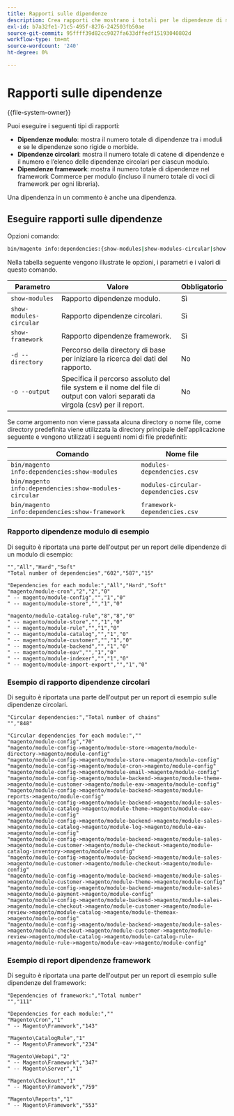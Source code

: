 ```yaml
---
title: Rapporti sulle dipendenze
description: Crea rapporti che mostrano i totali per le dipendenze di moduli, circolari e framework.
exl-id: b7a32fe1-71c5-495f-8276-242503fb50ae
source-git-commit: 95ffff39d82cc9027fa633dffedf15193040802d
workflow-type: tm+mt
source-wordcount: '240'
ht-degree: 0%

---
```


# Rapporti sulle dipendenze

{{file-system-owner}}

Puoi eseguire i seguenti tipi di rapporti:

- **Dipendenze modulo**: mostra il numero totale di dipendenze tra i moduli e se le dipendenze sono rigide o morbide.
- **Dipendenze circolari**: mostra il numero totale di catene di dipendenze e il numero e l’elenco delle dipendenze circolari per ciascun modulo.
- **Dipendenze framework**: mostra il numero totale di dipendenze nel framework Commerce per modulo (incluso il numero totale di voci di framework per ogni libreria).

Una dipendenza in un commento è anche una dipendenza.

## Eseguire rapporti sulle dipendenze

Opzioni comando:

```bash
bin/magento info:dependencies:{show-modules|show-modules-circular|show-framework} [-d|--directory="<path>"] [-o|--output="<path and filename"]
```

Nella tabella seguente vengono illustrate le opzioni, i parametri e i valori di questo comando.

| Parametro | Valore | Obbligatorio |
| ----------------------- | -------------------------------------------------------------------------------------------------------------------- | --------- |
| `show-modules` | Rapporto dipendenze modulo. | Sì |
| `show-modules-circular` | Rapporto dipendenze circolari. | Sì |
| `show-framework` | Rapporto dipendenze framework. | Sì |
| `-d --directory` | Percorso della directory di base per iniziare la ricerca dei dati del rapporto. | No |
| `-o --output` | Specifica il percorso assoluto del file system e il nome del file di output con valori separati da virgola (csv) per il report. | No |

Se come argomento non viene passata alcuna directory o nome file, come directory predefinita viene utilizzata la directory principale dell&#39;applicazione seguente e vengono utilizzati i seguenti nomi di file predefiniti:

| Comando | Nome file |
| ----------------------------------------------------- | ----------------------------------- |
| `bin/magento info:dependencies:show-modules` | `modules-dependencies.csv` |
| `bin/magento info:dependencies:show-modules-circular` | `modules-circular-dependencies.csv` |
| `bin/magento info:dependencies:show-framework` | `framework-dependencies.csv` |

### Rapporto dipendenze modulo di esempio

Di seguito è riportata una parte dell&#39;output per un report delle dipendenze di un modulo di esempio:

```terminal
"","All","Hard","Soft"
"Total number of dependencies","602","587","15"

"Dependencies for each module:","All","Hard","Soft"
"magento/module-cron","2","2","0"
" -- magento/module-config","","1","0"
" -- magento/module-store","","1","0"

"magento/module-catalog-rule","8","8","0"
" -- magento/module-store","","1","0"
" -- magento/module-rule","","1","0"
" -- magento/module-catalog","","1","0"
" -- magento/module-customer","","1","0"
" -- magento/module-backend","","1","0"
" -- magento/module-eav","","1","0"
" -- magento/module-indexer","","1","0"
" -- magento/module-import-export","","1","0"
```

### Esempio di rapporto dipendenze circolari

Di seguito è riportata una parte dell&#39;output per un report di esempio sulle dipendenze circolari.

```terminal
"Circular dependencies:","Total number of chains"
"","848"

"Circular dependencies for each module:",""
"magento/module-config","70"
"magento/module-config->magento/module-store->magento/module-directory->magento/module-config"
"magento/module-config->magento/module-store->magento/module-config"
"magento/module-config->magento/module-cron->magento/module-config"
"magento/module-config->magento/module-email->magento/module-config"
"magento/module-config->magento/module-backend->magento/module-theme->magento/module-customer->magento/module-eav->magento/module-config"
"magento/module-config->magento/module-backend->magento/module-reports->magento/module-config"
"magento/module-config->magento/module-backend->magento/module-sales->magento/module-catalog->magento/module-theme->magento/module-eav->magento/module-config"
"magento/module-config->magento/module-backend->magento/module-sales->magento/module-catalog->magento/module-log->magento/module-eav->magento/module-config"
"magento/module-config->magento/module-backend->magento/module-sales->magento/module-customer->magento/module-checkout->magento/module-catalog-inventory->magento/module-config"
"magento/module-config->magento/module-backend->magento/module-sales->magento/module-customer->magento/module-checkout->magento/module-config"
"magento/module-config->magento/module-backend->magento/module-sales->magento/module-customer->magento/module-theme->magento/module-config"
"magento/module-config->magento/module-backend->magento/module-sales->magento/module-payment->magento/module-config"
"magento/module-config->magento/module-backend->magento/module-sales->magento/module-checkout->magento/module-customer->magento/module-review->magento/module-catalog->magento/module-themeax->magento/module-config"
"magento/module-config->magento/module-backend->magento/module-sales->magento/module-checkout->magento/module-customer->magento/module-review->magento/module-catalog->magento/module-catalog-rule->magento/module-rule->magento/module-eav->magento/module-config"
```

### Esempio di report dipendenze framework

Di seguito è riportata una parte dell&#39;output per un report di esempio sulle dipendenze del framework:

```terminal
"Dependencies of framework:","Total number"
"","111"

"Dependencies for each module:",""
"Magento\Cron","1"
" -- Magento\Framework","143"

"Magento\CatalogRule","1"
" -- Magento\Framework","234"

"Magento\Webapi","2"
" -- Magento\Framework","347"
" -- Magento\Server","1"

"Magento\Checkout","1"
" -- Magento\Framework","759"

"Magento\Reports","1"
" -- Magento\Framework","553"
```
